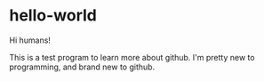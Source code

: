 # hello-world

Hi humans!

This is a test program to learn more about github. I'm pretty new to programming, and brand new to github. 
